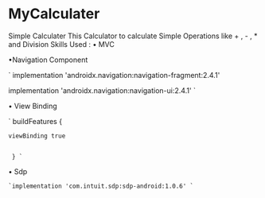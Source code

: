 # MyCalculater
Simple Calculater
This Calculator to calculate Simple Operations like + , - , * and Division 
Skills Used :
• MVC

•Navigation Component


` implementation 'androidx.navigation:navigation-fragment:2.4.1'


  implementation 'androidx.navigation:navigation-ui:2.4.1' `

• View Binding


 `  buildFeatures {
 
 
    viewBinding true
    
    
     } `
     
     
• Sdp


    `implementation 'com.intuit.sdp:sdp-android:1.0.6' `
